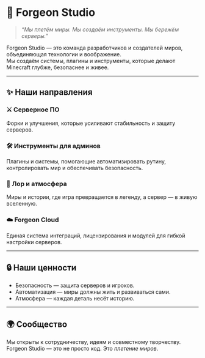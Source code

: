 # 🌌 Forgeon Studio

> *“Мы плетём миры. Мы создаём инструменты. Мы бережём серверы.”*  

Forgeon Studio — это команда разработчиков и создателей миров, объединяющая технологии и воображение.  
Мы создаём системы, плагины и инструменты, которые делают Minecraft глубже, безопаснее и живее.  

---

## ✨ Наши направления

### ⚔️ Серверное ПО  
Форки и улучшения, которые усиливают стабильность и защиту серверов.  

### 🛠️ Инструменты для админов  
Плагины и системы, помогающие автоматизировать рутину, контролировать мир и обеспечивать безопасность.  

### 📖 Лор и атмосфера  
Миры и истории, где игра превращается в легенду, а сервер — в живую вселенную.  

### ☁️ Forgeon Cloud  
Единая система интеграций, лицензирования и модулей для гибкой настройки серверов.  

---

## 🔒 Наши ценности
- Безопасность — защита серверов и игроков.  
- Автоматизация — миры должны жить и развиваться сами.  
- Атмосфера — каждая деталь несёт историю.  

---

## 🌍 Сообщество
Мы открыты к сотрудничеству, идеям и совместному творчеству.  
Forgeon Studio — это не просто код. Это *плетение миров*.
